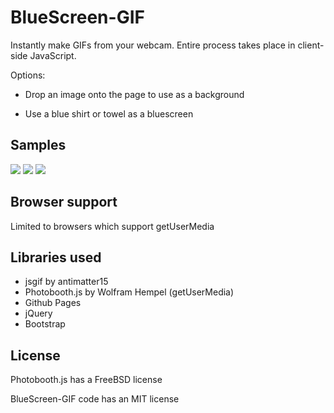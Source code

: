 # BlueScreen-GIF

Instantly make GIFs from your webcam. Entire process takes place in client-side JavaScript.

Options:

* Drop an image onto the page to use as a background

* Use a blue shirt or towel as a bluescreen

## Samples

<img src="http://mapmeld.github.com/bluescreen-gif/facegif.gif"/>

<img src="http://mapmeld.github.com/bluescreen-gif/firstgif.gif"/>

<img src="http://mapmeld.github.com/bluescreen-gif/thirdgif.gif"/>

## Browser support

Limited to browsers which support getUserMedia

## Libraries used

* jsgif by antimatter15
* Photobooth.js by Wolfram Hempel (getUserMedia)
* Github Pages
* jQuery
* Bootstrap

## License

Photobooth.js has a FreeBSD license

BlueScreen-GIF code has an MIT license